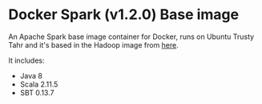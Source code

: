 # Docker Spark (v1.2.0) Base image
An Apache Spark base image container for Docker, runs on Ubuntu Trusty Tahr and it's based in the Hadoop image from [here](https://github.com/prodriguezdefino/docker-hadoop-2.6.0-base).

It includes: 
 - Java 8
 - Scala 2.11.5
 - SBT 0.13.7
